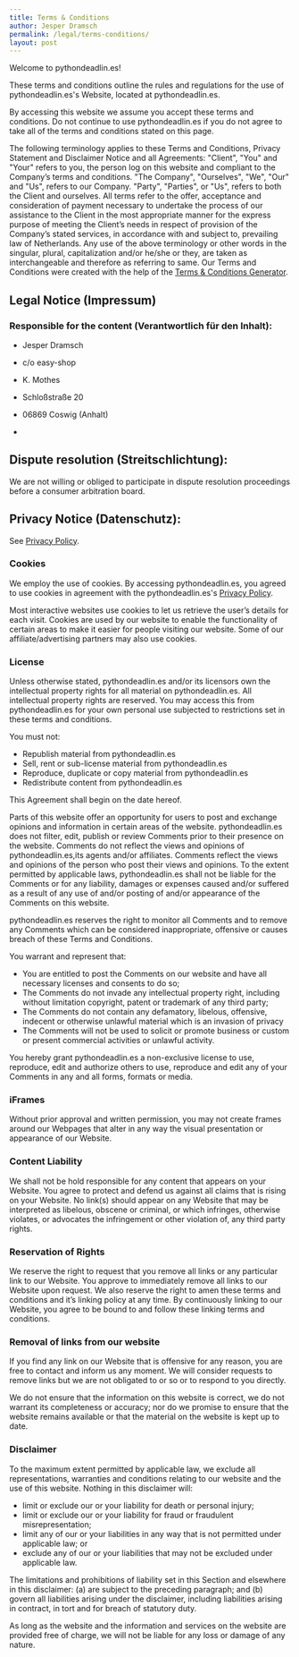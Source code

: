 ```yaml
---
title: Terms & Conditions
author: Jesper Dramsch
permalink: /legal/terms-conditions/
layout: post
---
```


Welcome to pythondeadlin.es!

These terms and conditions outline the rules and regulations for the use of pythondeadlin.es's Website, located at pythondeadlin.es.

By accessing this website we assume you accept these terms and conditions. Do not continue to use pythondeadlin.es if you do not agree to take all of the terms and conditions stated on this page.

The following terminology applies to these Terms and Conditions, Privacy Statement and Disclaimer Notice and all Agreements: "Client", "You" and "Your" refers to you, the person log on this website and compliant to the Company’s terms and conditions. "The Company", "Ourselves", "We", "Our" and "Us", refers to our Company. "Party", "Parties", or "Us", refers to both the Client and ourselves. All terms refer to the offer, acceptance and consideration of payment necessary to undertake the process of our assistance to the Client in the most appropriate manner for the express purpose of meeting the Client’s needs in respect of provision of the Company’s stated services, in accordance with and subject to, prevailing law of Netherlands. Any use of the above terminology or other words in the singular, plural, capitalization and/or he/she or they, are taken as interchangeable and therefore as referring to same. Our Terms and Conditions were created with the help of the [Terms & Conditions Generator](https://www.privacypolicyonline.com/terms-conditions-generator/).


## Legal Notice (Impressum)

### **Responsible for the content** (Verantwortlich für den Inhalt):
- Jesper Dramsch
- c/o easy-shop
- K. Mothes
- Schloßstraße 20
- 06869 Coswig (Anhalt)

- <a href="javascript:location='mailto:\u006a\u0065\u0073\u0070\u0065\u0072\u0040\u0064\u0072\u0061\u006d\u0073\u0063\u0068\u002e\u006e\u0065\u0074';void 0"><script type="text/javascript">document.write('\u006a\u0065\u0073\u0070\u0065\u0072\u0040\u0064\u0072\u0061\u006d\u0073\u0063\u0068\u002e\u006e\u0065\u0074')</script></a>

## **Dispute resolution** (Streitschlichtung):

We are not willing or obliged to participate in dispute resolution proceedings before a consumer arbitration board.

## **Privacy Notice** (Datenschutz):

See [Privacy Policy](/legal/privacy-policy).

### Cookies

We employ the use of cookies. By accessing pythondeadlin.es, you agreed to use cookies in agreement with the pythondeadlin.es's [Privacy Policy](/legal/privacy-policy/).

Most interactive websites use cookies to let us retrieve the user’s details for each visit. Cookies are used by our website to enable the functionality of certain areas to make it easier for people visiting our website. Some of our affiliate/advertising partners may also use cookies.

### License

Unless otherwise stated, pythondeadlin.es and/or its licensors own the intellectual property rights for all material on pythondeadlin.es. All intellectual property rights are reserved. You may access this from pythondeadlin.es for your own personal use subjected to restrictions set in these terms and conditions.

You must not:

*   Republish material from pythondeadlin.es
*   Sell, rent or sub-license material from pythondeadlin.es
*   Reproduce, duplicate or copy material from pythondeadlin.es
*   Redistribute content from pythondeadlin.es

This Agreement shall begin on the date hereof.

Parts of this website offer an opportunity for users to post and exchange opinions and information in certain areas of the website. pythondeadlin.es does not filter, edit, publish or review Comments prior to their presence on the website. Comments do not reflect the views and opinions of pythondeadlin.es,its agents and/or affiliates. Comments reflect the views and opinions of the person who post their views and opinions. To the extent permitted by applicable laws, pythondeadlin.es shall not be liable for the Comments or for any liability, damages or expenses caused and/or suffered as a result of any use of and/or posting of and/or appearance of the Comments on this website.

pythondeadlin.es reserves the right to monitor all Comments and to remove any Comments which can be considered inappropriate, offensive or causes breach of these Terms and Conditions.

You warrant and represent that:

*   You are entitled to post the Comments on our website and have all necessary licenses and consents to do so;
*   The Comments do not invade any intellectual property right, including without limitation copyright, patent or trademark of any third party;
*   The Comments do not contain any defamatory, libelous, offensive, indecent or otherwise unlawful material which is an invasion of privacy
*   The Comments will not be used to solicit or promote business or custom or present commercial activities or unlawful activity.

You hereby grant pythondeadlin.es a non-exclusive license to use, reproduce, edit and authorize others to use, reproduce and edit any of your Comments in any and all forms, formats or media.

### iFrames

Without prior approval and written permission, you may not create frames around our Webpages that alter in any way the visual presentation or appearance of our Website.

### Content Liability

We shall not be hold responsible for any content that appears on your Website. You agree to protect and defend us against all claims that is rising on your Website. No link(s) should appear on any Website that may be interpreted as libelous, obscene or criminal, or which infringes, otherwise violates, or advocates the infringement or other violation of, any third party rights.

### Reservation of Rights

We reserve the right to request that you remove all links or any particular link to our Website. You approve to immediately remove all links to our Website upon request. We also reserve the right to amen these terms and conditions and it’s linking policy at any time. By continuously linking to our Website, you agree to be bound to and follow these linking terms and conditions.

### Removal of links from our website

If you find any link on our Website that is offensive for any reason, you are free to contact and inform us any moment. We will consider requests to remove links but we are not obligated to or so or to respond to you directly.

We do not ensure that the information on this website is correct, we do not warrant its completeness or accuracy; nor do we promise to ensure that the website remains available or that the material on the website is kept up to date.

### Disclaimer

To the maximum extent permitted by applicable law, we exclude all representations, warranties and conditions relating to our website and the use of this website. Nothing in this disclaimer will:

*   limit or exclude our or your liability for death or personal injury;
*   limit or exclude our or your liability for fraud or fraudulent misrepresentation;
*   limit any of our or your liabilities in any way that is not permitted under applicable law; or
*   exclude any of our or your liabilities that may not be excluded under applicable law.

The limitations and prohibitions of liability set in this Section and elsewhere in this disclaimer: (a) are subject to the preceding paragraph; and (b) govern all liabilities arising under the disclaimer, including liabilities arising in contract, in tort and for breach of statutory duty.

As long as the website and the information and services on the website are provided free of charge, we will not be liable for any loss or damage of any nature.

